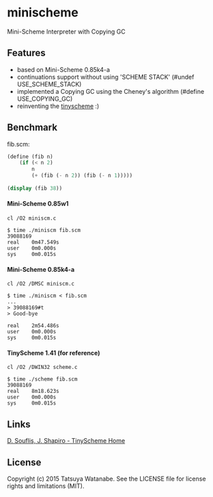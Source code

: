 minischeme
==========

Mini-Scheme Interpreter with Copying GC


Features
--------

* based on Mini-Scheme 0.85k4-a
* continuations support without using 'SCHEME STACK' (#undef USE_SCHEME_STACK)
* implemented a Copying GC using the Cheney's algorithm (#define USE_COPYING_GC)
* reinventing the [tinyscheme](https://github.com/ignorabimus/tinyscheme "Experimental fork of TinyScheme and extensions TSX, RE.") :)


Benchmark
---------

fib.scm:
```scheme
(define (fib n)
    (if (< n 2)
        n
        (+ (fib (- n 2)) (fib (- n 1)))))
    
(display (fib 38))
```

#### Mini-Scheme 0.85w1
```
cl /O2 miniscm.c
```
```
$ time ./miniscm fib.scm
39088169
real    0m47.549s
user    0m0.000s
sys     0m0.015s
```

#### Mini-Scheme 0.85k4-a
```
cl /O2 /DMSC miniscm.c
```
```
$ time ./miniscm < fib.scm
...
> 39088169#t
> Good-bye

real    2m54.486s
user    0m0.000s
sys     0m0.015s
```

#### TinyScheme 1.41 (for reference)
```
cl /O2 /DWIN32 scheme.c
```
```
$ time ./scheme fib.scm
39088169
real    8m18.623s
user    0m0.000s
sys     0m0.015s
```


Links
-----

[D. Souflis, J. Shapiro - TinyScheme Home](http://tinyscheme.sourceforge.net/home.html)


License
-------

Copyright (c) 2015 Tatsuya Watanabe. See the LICENSE file for license rights and limitations (MIT).
